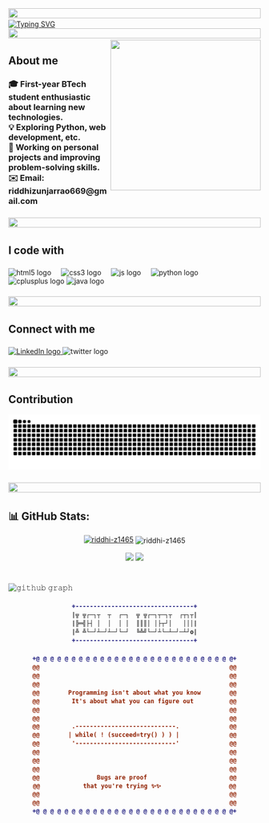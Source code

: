 <img src="https://i.imgur.com/dBaSKWF.gif" height="20" width="100%">
<a href="https://git.io/typing-svg"><img src="https://readme-typing-svg.herokuapp.com?font=fira+code&size=29&pause=1000&color=C77DFF&background=FFFFFF00&center=true&width=700&height=60&lines=Hi+there!+I'm+Riddhi+Zunjarrao;+A+Passionate+Developer+and+Tech+Explorer" alt="Typing SVG" /></a>
<img src="https://i.imgur.com/dBaSKWF.gif" height="20" width="100%">


<img align="right" height="300" width="300" src="https://github.com/user-attachments/assets/1c36f49c-b1e0-47b6-b70f-13d9396b12c7"  />

<h2 align="left">About me</h2>


<h3 align="left">🎓 First-year BTech student enthusiastic about learning new technologies.<br>
💡 Exploring Python, web development, etc.<br>
🌟 Working on personal projects and improving problem-solving skills.<br>
✉️ Email: riddhizunjarrao669@gmail.com

###
<img src="https://i.imgur.com/dBaSKWF.gif" height="20" width="100%">

<h2 align="left">I code with</h2>

###

<div align="left">
  <img src="https://skillicons.dev/icons?i=html" height="40" alt="html5 logo"  />
  <img width="12" />
  <img src="https://skillicons.dev/icons?i=css" height="40" alt="css3 logo"  />
  <img width="12" />
  <img src="https://skillicons.dev/icons?i=js" height="40" alt="js logo"  />
  <img width="12" />
  <img src="https://skillicons.dev/icons?i=py" height="40" alt="python logo"  />
  <img width="12" />
  <img src="https://skillicons.dev/icons?i=cpp" height="40" alt="cplusplus logo"  />
  <img src="https://cdn.jsdelivr.net/gh/devicons/devicon/icons/java/java-original.svg" height="40" alt="java logo"  />
</div>


###
<img src="https://i.imgur.com/dBaSKWF.gif" height="20" width="100%">

<h2 align="left">Connect with me</h2>

###

<div align="left">
 <a href="https://www.linkedin.com/in/riddhi-zunjarrao-03916931a/" target="_blank">
  <img src="https://raw.githubusercontent.com/maurodesouza/profile-readme-generator/master/src/assets/icons/social/linkedin/default.svg" 
       width="52" 
       height="40" 
       alt="LinkedIn logo">
</a>
  <img src="https://raw.githubusercontent.com/maurodesouza/profile-readme-generator/master/src/assets/icons/social/twitter/default.svg" width="52" height="40" alt="twitter logo"  />
</div>


###
<img src="https://i.imgur.com/dBaSKWF.gif" height="20" width="100%">
<h2 align="left">Contribution</h2>

<img src="https://raw.githubusercontent.com/riddhi-z1465/riddhi-z1465/output/snake.svg" alt="Snake animation" />

###
<img src="https://i.imgur.com/dBaSKWF.gif" height="20" width="100%">
<h2 align="left">📊 GitHub Stats:</h2>
<p align="center">
<a href="https://github.com/ryo-ma/github-profile-trophy"><img src="https://github-profile-trophy.vercel.app/?username=riddhi-z1465" alt="riddhi-z1465" /></a>
<img align="center" src="https://github-readme-streak-stats.herokuapp.com/?user=riddhi-z1465&" alt="riddhi-z1465" />

<p align="center">
    <img align="center" src="https://github-readme-stats.vercel.app/api?username=riddhi-z1465&show_icons=true&hide_border=false&title_color=94b4a4&amp&icon_color=FFFFFF&amp&text_color=FFFFFF&amp&bg_color=000000&count_private=true&include_all_commits=true"/>
    <img align="center" height="195px" src="https://github-readme-stats.vercel.app/api/top-langs/?username=riddhi-z1465&text_color=FFFFFF&bg_color=000000&title_color=94b4a4&langs_count=15&layout=compact&hide_border=false" />
</p>
</details>
<br/>

![𝚐𝚒𝚝𝚑𝚞𝚋 𝚐𝚛𝚊𝚙𝚑](https://github-readme-activity-graph.vercel.app/graph?username=riddhi-z1465&theme=react-dark&hide_border=true&area=true)


<h4 align="center">
  
```diff
+---------------------------------+
|╦ ╦┌─┐┬  ┬  ┌─┐  ╦ ╦┌─┐┬─┐┬  ┌┬┐┬|
|╠═╣├┤ │  │  │ │  ║║║│ │├┬┘│   │││|
|╩ ╩└─┘┴─┘┴─┘└─┘  ╚╩╝└─┘┴└─┴─┘─┴┘o|
+---------------------------------+
```
</h4>

<h4 align="center">
  
```diff
+@ @ @ @ @ @ @ @ @ @ @ @ @ @ @ @ @ @ @ @ @ @ @ @ @ @ @ @+
@@                                                     @@
@@                                                     @@
@@                                                     @@
@@        Programming isn't about what you know        @@
@@         It's about what you can figure out          @@
@@                                                     @@
@@                                                     @@
@@         .----------------------------.              @@
@@        | while( ! (succeed=try() ) ) |              @@
@@         '----------------------------'              @@
@@                                                     @@
@@                                                     @@
@@                                                     @@
@@                Bugs are proof                       @@
@@            that you're trying ✨✨                   @@
@@                                                     @@
@@                                                     @@
+@ @ @ @ @ @ @ @ @ @ @ @ @ @ @ @ @ @ @ @ @ @ @ @ @ @ @ @+
```

</h4>  
  
